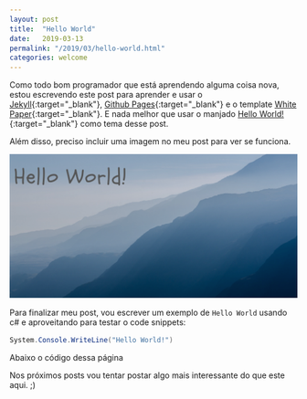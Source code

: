 ```yaml
---
layout: post
title:  "Hello World"
date:   2019-03-13
permalink: "/2019/03/hello-world.html"
categories: welcome
---
```

Como todo bom programador que está aprendendo alguma coisa nova, estou escrevendo este post para aprender e usar o [Jekyll][jekyll-docs]{:target="_blank"}, [Github Pages][github-pages]{:target="_blank"} e o template [White Paper][white-paper]{:target="_blank"}. E nada melhor que usar o manjado [Hello World!][hello-world-wiki]{:target="_blank"} como tema desse post.

Além disso, preciso incluir uma imagem no meu post para ver se funciona.

![Hello World!](/assets/img/Hello-World.png)

Para finalizar meu post, vou escrever um exemplo de `Hello World` usando c# e aproveitando para testar o code snippets:

```csharp
System.Console.WriteLine("Hello World!")
```

Abaixo o código dessa página

<script src="https://gist.github.com/fabio-neves/5475b88fcb6ea2d2208f97be0495f075.js"></script>

Nos próximos posts vou tentar postar algo mais interessante do que este aqui. ;)

[github-pages]: https://pages.github.com/
[jekyll-docs]: https://jekyllrb.com/docs/home
[white-paper]: https://github.com/vinitkumar/white-paper
[hello-world-wiki]: https://en.wikipedia.org/wiki/%22Hello,_World!%22_program